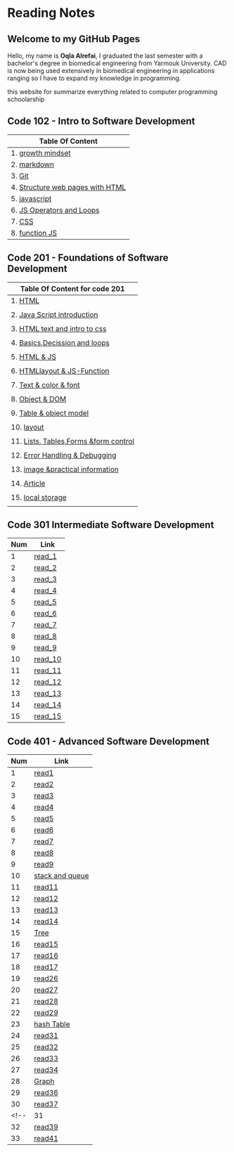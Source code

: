 # Reading Notes

## Welcome to my GitHub Pages
Hello,
my name is **Oqla Alrefai**, I graduated the last semester with a bachelor's degree in biomedical engineering from Yarmouk University.
CAD is now being used extensively in biomedical engineering in applications ranging so I have to expand my knowledge in programming.

this website for summarize everything related to computer programming schoolarship 
## **Code 102 - Intro to Software Development**

| Table Of Content |
| ----------- |
| 1. [growth mindset](https://oqlaalrefai.github.io/reading-notes/growth) |
| 2. [markdown](https://oqlaalrefai.github.io/reading-notes/read1) |
| 3. [Git](https://oqlaalrefai.github.io/reading-notes/read2) |
| 4. [Structure web pages with HTML](https://oqlaalrefai.github.io/reading-notes/read3) |
| 5. [javascript](https://oqlaalrefai.github.io/reading-notes/read4) |
| 6. [JS Operators and Loops](https://oqlaalrefai.github.io/reading-notes/read5) |
| 7. [CSS](https://oqlaalrefai.github.io/reading-notes/read6) |
| 8. [function JS](https://oqlaalrefai.github.io/reading-notes/read7) |


## **Code 201 - Foundations of Software Development**

| Table Of Content for code 201 |
| ----------- |
| 1. [HTML](https://oqlaalrefai.github.io/reading-notes/read8) |
|  |
| 2. [Java Script introduction](https://oqlaalrefai.github.io/reading-notes/read9) |
|  |
| 3. [HTML text and intro to css ](https://oqlaalrefai.github.io/reading-notes/read10)|
|  |
| 4. [Basics,Decission and loops ](https://oqlaalrefai.github.io/reading-notes/read11) |
|  |
| 5. [HTML & JS ](https://oqlaalrefai.github.io/reading-notes/read12) |
|  |
| 6. [HTMLlayout & JS-Function ](https://oqlaalrefai.github.io/reading-notes/read13) |
|  |
| 7. [Text & color & font ](https://oqlaalrefai.github.io/reading-notes/read14) |
|  |
| 8. [Object & DOM ](https://oqlaalrefai.github.io/reading-notes/read15) |
|  |
| 9. [Table & object model ](https://oqlaalrefai.github.io/reading-notes/read16) |
|  |
| 10. [layout ](https://oqlaalrefai.github.io/reading-notes/read17) |
|  |
| 11. [Lists, Tables,Forms &form control ](https://oqlaalrefai.github.io/reading-notes/read18) |
|  |
| 12. [Error Handling & Debugging ](https://oqlaalrefai.github.io/reading-notes/read19) |
|  |
| 13. [image &practical information ](https://oqlaalrefai.github.io/reading-notes/read20) |
|  |
| 14. [Article ](https://oqlaalrefai.github.io/reading-notes/read21) |
|  |
| 15. [local storage ](https://oqlaalrefai.github.io/reading-notes/read22) |
|  |


## **Code 301 Intermediate Software Development**

| Num               | Link                                                                                    |
| ----------------- | --------------------------------------------------------------------------------------- |
| 1                 | [read_1](https://oqlaalrefai.github.io/reading-notes/read_1)                            |
| 2                 | [read_2](https://oqlaalrefai.github.io/reading-notes/read_2)                            |
| 3                 | [read_3](https://oqlaalrefai.github.io/reading-notes/read_3)                            |
| 4                 | [read_4](https://oqlaalrefai.github.io/reading-notes/read_4)                            |
| 5                 | [read_5](https://oqlaalrefai.github.io/reading-notes/read_5)                            |
| 6                 | [read_6](https://oqlaalrefai.github.io/reading-notes/read_6)                            |
| 7                 | [read_7](https://oqlaalrefai.github.io/reading-notes/read_7)                            |
| 8                 | [read_8](https://oqlaalrefai.github.io/reading-notes/read_8)                            |
| 9                 | [read_9](https://oqlaalrefai.github.io/reading-notes/read_9)                            |
| 10                | [read_10](https://oqlaalrefai.github.io/reading-notes/read_10)                          |
| 11                | [read_11](https://oqlaalrefai.github.io/reading-notes/read_11)                          |
| 12                | [read_12](https://oqlaalrefai.github.io/reading-notes/read_12)                          |
| 13                | [read_13](https://oqlaalrefai.github.io/reading-notes/read_13)                          |
| 14                | [read_14](https://oqlaalrefai.github.io/reading-notes/read_14)                          |
| 15                | [read_15](https://oqlaalrefai.github.io/reading-notes/read_15)                          |

## **Code 401 - Advanced Software Development**
| Num               | Link                                                                                    |
| ----------------- | --------------------------------------------------------------------------------------- |
| 1                 | [read1](https://oqlaalrefai.github.io/reading-notes/read401/read1)                      |
| 2                 | [read2](https://oqlaalrefai.github.io/reading-notes/read401/read2)                      |
| 3                 | [read3](https://oqlaalrefai.github.io/reading-notes/read401/read3)                      |
| 4                 | [read4](https://oqlaalrefai.github.io/reading-notes/read401/read4)                      |
| 5                 | [read5](https://oqlaalrefai.github.io/reading-notes/read401/read5)                      |
| 6                 | [read6](https://oqlaalrefai.github.io/reading-notes/read401/read6)                      |
| 7                 | [read7](https://oqlaalrefai.github.io/reading-notes/read401/read7)                      |
| 8                 | [read8](https://oqlaalrefai.github.io/reading-notes/read401/read8)                      |
| 9                 | [read9](https://oqlaalrefai.github.io/reading-notes/read401/read9)                      |
| 10                | [stack and queue](https://oqlaalrefai.github.io/reading-notes/read401/stackQueue)       |
| 11                | [read11](https://oqlaalrefai.github.io/reading-notes/read401/read11)                    |
| 12                | [read12](https://oqlaalrefai.github.io/reading-notes/read401/read12)                    |
| 13                | [read13](https://oqlaalrefai.github.io/reading-notes/read401/read13)                    |
| 14                | [read14](https://oqlaalrefai.github.io/reading-notes/read401/read14)                    |
| 15                | [Tree](https://oqlaalrefai.github.io/reading-notes/read401/Tree)                        |
| 16                | [read15](https://oqlaalrefai.github.io/reading-notes/read401/read15)                    |
| 17                | [read16](https://oqlaalrefai.github.io/reading-notes/read401/read16)                    | 
| 18                | [read17](https://oqlaalrefai.github.io/reading-notes/read401/read17)                    | 
| 19                | [read26](https://oqlaalrefai.github.io/reading-notes/read401/read26)                    | 
| 20                | [read27](https://oqlaalrefai.github.io/reading-notes/read401/read27)                    | 
| 21                | [read28](https://oqlaalrefai.github.io/reading-notes/read401/read28)                    | 
| 22                | [read29](https://oqlaalrefai.github.io/reading-notes/read401/read29)                    | 
| 23                | [hash Table](https://oqlaalrefai.github.io/reading-notes/read401/hashtable)             | 
| 24                | [read31](https://oqlaalrefai.github.io/reading-notes/read401/read31)                    | 
| 25                | [read32](https://oqlaalrefai.github.io/reading-notes/read401/read32)                    | 
| 26                | [read33](https://oqlaalrefai.github.io/reading-notes/read401/read33)                    | 
| 27                | [read34](https://oqlaalrefai.github.io/reading-notes/read401/read34)                    | 
| 28                | [Graph](https://oqlaalrefai.github.io/reading-notes/read401/Graph)                      | 
| 29                | [read36](https://oqlaalrefai.github.io/reading-notes/read401/read36)                    | 
| 30                | [read37](https://oqlaalrefai.github.io/reading-notes/read401/read37)                    | 
<!-- | 31                | [read38](https://oqlaalrefai.github.io/reading-notes/read401/read36)                    |  -->
| 32                | [read39](https://oqlaalrefai.github.io/reading-notes/read401/read39)                    | 
| 33                | [read41](https://oqlaalrefai.github.io/reading-notes/read401/read41)                    | 
